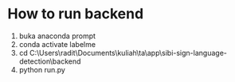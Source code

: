# How to run backend
1. buka anaconda prompt
2. conda activate labelme
3. cd C:\Users\radit\Documents\kuliah\ta\app\sibi-sign-language-detection\backend
4. python run.py